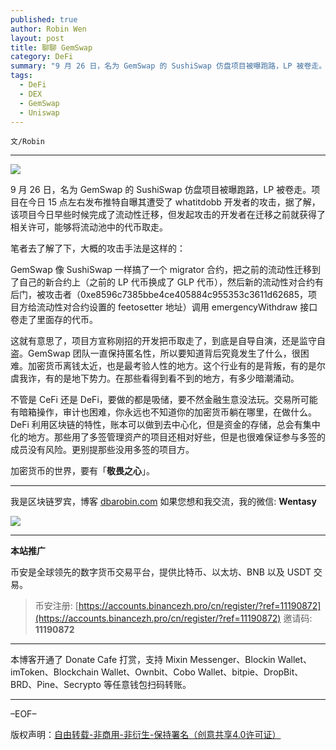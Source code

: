 ```yaml
---
published: true
author: Robin Wen
layout: post
title: 聊聊 GemSwap
category: DeFi
summary: "9 月 26 日，名为 GemSwap 的 SushiSwap 仿盘项目被曝跑路，LP 被卷走。项目在今日 15 点左右发布推特自曝其遭受了 whatitdobb 开发者的攻击，据了解，该项目今日早些时候完成了流动性迁移，但发起攻击的开发者在迁移之前就获得了相关许可，能够将流动池中的代币取走。加密货币的世界，要有「敬畏之心」。"
tags:
  - DeFi
  - DEX
  - GemSwap
  - Uniswap
---
```


`文/Robin`

***

![](https://cdn.dbarobin.com/7j5l2z0.png)

9 月 26 日，名为 GemSwap 的 SushiSwap 仿盘项目被曝跑路，LP 被卷走。项目在今日 15 点左右发布推特自曝其遭受了 whatitdobb 开发者的攻击，据了解，该项目今日早些时候完成了流动性迁移，但发起攻击的开发者在迁移之前就获得了相关许可，能够将流动池中的代币取走。

笔者去了解了下，大概的攻击手法是这样的：

GemSwap 像 SushiSwap 一样搞了一个 migrator 合约，把之前的流动性迁移到了自己的新合约上（之前的 LP 代币换成了 GLP 代币），然后新的流动性对合约有后门，被攻击者（0xe8596c7385bbe4ce405884c955353c3611d62685，项目方给流动性对合约设置的 feetosetter 地址）调用 emergencyWithdraw 接口卷走了里面存的代币。

这就有意思了，项目方宣称刚招的开发把币取走了，到底是自导自演，还是监守自盗。GemSwap 团队一直保持匿名性，所以要知道背后究竟发生了什么，很困难。加密货币离钱太近，也是最考验人性的地方。这个行业有的是背叛，有的是尔虞我诈，有的是地下势力。在那些看得到看不到的地方，有多少暗潮涌动。

不管是 CeFi 还是 DeFi，要做的都是吸储，要不然金融生意没法玩。交易所可能有暗箱操作，审计也困难，你永远也不知道你的加密货币躺在哪里，在做什么。DeFi 利用区块链的特性，账本可以做到去中心化，但是资金的存储，总会有集中化的地方。那些用了多签管理资产的项目还相对好些，但是也很难保证参与多签的成员没有风险。更别提那些没用多签的项目方。

加密货币的世界，要有「**敬畏之心**」。

***

我是区块链罗宾，博客 [dbarobin.com](https://dbarobin.com/)
如果您想和我交流，我的微信: **Wentasy**

![](https://cdn.dbarobin.com/v4yywe2.png)

***

**本站推广**

币安是全球领先的数字货币交易平台，提供比特币、以太坊、BNB 以及 USDT 交易。

> 币安注册: [https://accounts.binancezh.pro/cn/register/?ref=11190872](https://accounts.binancezh.pro/cn/register/?ref=11190872)
> 邀请码: **11190872**

***

本博客开通了 Donate Cafe 打赏，支持 Mixin Messenger、Blockin Wallet、imToken、Blockchain Wallet、Ownbit、Cobo Wallet、bitpie、DropBit、BRD、Pine、Secrypto 等任意钱包扫码转账。

<center>
    <div class="--donate-button"
         data-button-id="f8b9df0d-af9a-460d-8258-d3f435445075"
    ></div>
</center>

***

–EOF–

版权声明：[自由转载-非商用-非衍生-保持署名（创意共享4.0许可证）](http://creativecommons.org/licenses/by-nc-nd/4.0/deed.zh)